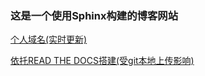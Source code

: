 ### 这是一个使用Sphinx构建的博客网站

[个人域名(实时更新)](https://www.zhangrun.space/)

[依托READ THE DOCS搭建(受git本地上传影响)](https://zhangrun-blog.readthedocs.io/en/latest/)